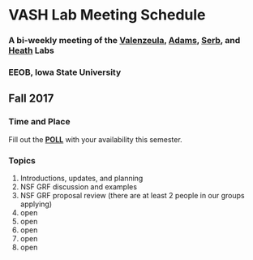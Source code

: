 # VASH Lab Meeting Schedule

### A bi-weekly meeting of the [Valenzeula](http://www.public.iastate.edu/~nvalenzu/), [Adams](http://www.public.iastate.edu/~dcadams/), [Serb](http://serb.public.iastate.edu/http___jeanneserb_HOME.html/HOME.html), and [Heath](http://phyloworks.org/) Labs

### EEOB, Iowa State University

## Fall 2017
### Time and Place

Fill out the [**POLL**](http://whenisgood.net/yzybkbj) with your availability this semester.

### Topics

1. Introductions, updates, and planning 
2. NSF GRF discussion and examples
3. NSF GRF proposal review (there are at least 2 people in our groups applying)
4. open
5. open
6. open
7. open
8. open